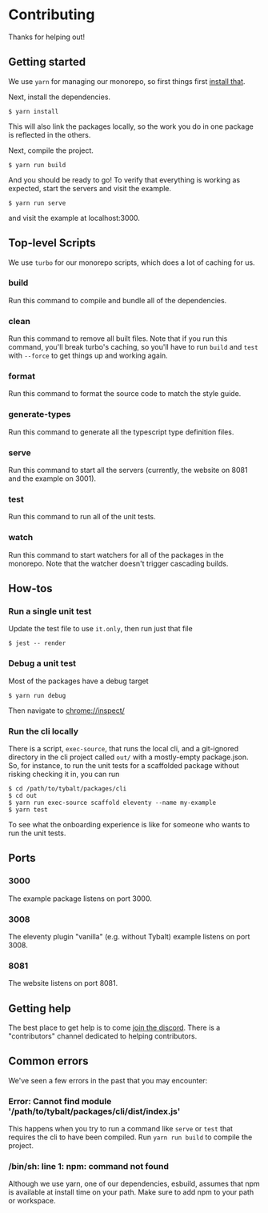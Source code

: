 # Contributing

Thanks for helping out!

## Getting started

We use `yarn` for managing our monorepo, so first things first [install that](https://yarnpkg.com/getting-started/install).

Next, install the dependencies.

```shell
$ yarn install
```

This will also link the packages locally, so the work you do in one package is reflected in the others.

Next, compile the project.

```shell
$ yarn run build
```

And you should be ready to go! To verify that everything is working as expected, start the servers and visit the example.

```shell
$ yarn run serve
```

and visit the example at localhost:3000.

## Top-level Scripts

We use `turbo` for our monorepo scripts, which does a lot of caching for us.

### build

Run this command to compile and bundle all of the dependencies.

### clean

Run this command to remove all built files. Note that if you run this command, you'll break turbo's
caching, so you'll have to run `build` and `test` with `--force` to get things up and working again.

### format

Run this command to format the source code to match the style guide.

### generate-types

Run this command to generate all the typescript type definition files.

### serve

Run this command to start all the servers (currently, the website on 8081 and the example on 3001).

### test

Run this command to run all of the unit tests.

### watch

Run this command to start watchers for all of the packages in the monorepo. Note that the watcher
doesn't trigger cascading builds.

## How-tos

### Run a single unit test

Update the test file to use `it.only`, then run just that file

```shell
$ jest -- render
```

### Debug a unit test

Most of the packages have a debug target

```shell
$ yarn run debug
```

Then navigate to [chrome://inspect/](chrome://inspect/)

### Run the cli locally

There is a script, `exec-source`, that runs the local cli, and a git-ignored directory in the cli
project called `out/` with a mostly-empty package.json. So, for instance, to run the unit tests 
for a scaffolded package without risking checking it in, you can run

```shell
$ cd /path/to/tybalt/packages/cli
$ cd out
$ yarn run exec-source scaffold eleventy --name my-example
$ yarn test
```

To see what the onboarding experience is like for someone who wants to run the unit tests.

## Ports

### 3000

The example package listens on port 3000.

### 3008

The eleventy plugin "vanilla" (e.g. without Tybalt) example listens on port 3008.

### 8081

The website listens on port 8081.

## Getting help

The best place to get help is to come [join the discord](https://discord.gg/FHpfstT7Dw). There is
a "contributors" channel dedicated to helping contributors.

## Common errors

We've seen a few errors in the past that you may encounter:

### Error: Cannot find module '/path/to/tybalt/packages/cli/dist/index.js'

This happens when you try to run a command like `serve` or `test` that requires the cli to have been compiled. Run `yarn run build` to compile the project.

### /bin/sh: line 1: npm: command not found

Although we use yarn, one of our dependencies, esbuild, assumes that npm is available at install time on your path. Make sure to add npm to your path or workspace.
